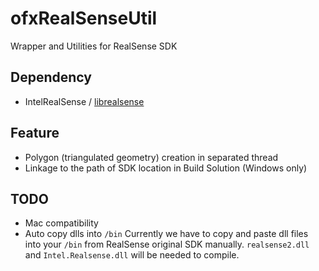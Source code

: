 # ofxRealSenseUtil
Wrapper and Utilities for RealSense SDK

## Dependency
* IntelRealSense / [librealsense](https://github.com/IntelRealSense/librealsense)

## Feature
* Polygon (triangulated geometry) creation in separated thread
* Linkage to the path of SDK location in Build Solution (Windows only)

## TODO
* Mac compatibility
* Auto copy dlls into `/bin`
  Currently we have to copy and paste dll files into your `/bin` from RealSense original SDK manually.
  `realsense2.dll` and `Intel.Realsense.dll` will be needed to compile.
